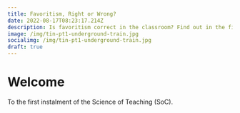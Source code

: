```yaml
---
title: Favoritism, Right or Wrong?
date: 2022-08-17T08:23:17.214Z
description: Is favoritism correct in the classroom? Find out in the first instalment of the Science of Teaching.
image: /img/tin-pt1-underground-train.jpg
socialimg: /img/tin-pt1-underground-train.jpg
draft: true
---
```


# Welcome

To the first instalment of the Science of Teaching (SoC).
